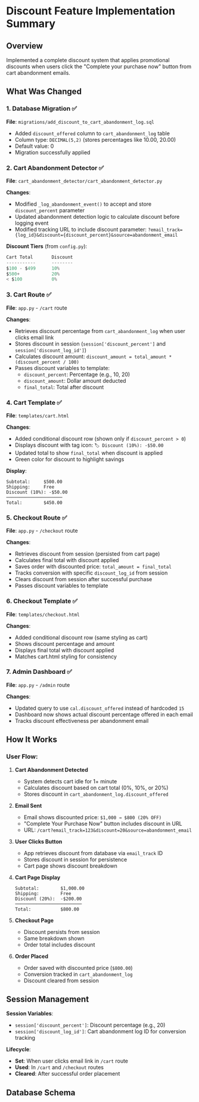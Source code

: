 # Discount Feature Implementation Summary

## Overview
Implemented a complete discount system that applies promotional discounts when users click the "Complete your purchase now" button from cart abandonment emails.

## What Was Changed

### 1. Database Migration ✅
**File**: `migrations/add_discount_to_cart_abandonment_log.sql`
- Added `discount_offered` column to `cart_abandonment_log` table
- Column type: `DECIMAL(5,2)` (stores percentages like 10.00, 20.00)
- Default value: 0
- Migration successfully applied

### 2. Cart Abandonment Detector ✅
**File**: `cart_abandonment_detector/cart_abandonment_detector.py`

**Changes**:
- Modified `_log_abandonment_event()` to accept and store `discount_percent` parameter
- Updated abandonment detection logic to calculate discount before logging event
- Modified tracking URL to include discount parameter: `?email_track={log_id}&discount={discount_percent}&source=abandonment_email`

**Discount Tiers** (from `config.py`):
```python
Cart Total       Discount
-----------      --------
$100 - $499      10%
$500+            20%
< $100           0%
```

### 3. Cart Route ✅
**File**: `app.py` - `/cart` route

**Changes**:
- Retrieves discount percentage from `cart_abandonment_log` when user clicks email link
- Stores discount in session (`session['discount_percent']` and `session['discount_log_id']`)
- Calculates discount amount: `discount_amount = total_amount * (discount_percent / 100)`
- Passes discount variables to template:
  - `discount_percent`: Percentage (e.g., 10, 20)
  - `discount_amount`: Dollar amount deducted
  - `final_total`: Total after discount

### 4. Cart Template ✅
**File**: `templates/cart.html`

**Changes**:
- Added conditional discount row (shown only if `discount_percent > 0`)
- Displays discount with tag icon: `🏷️ Discount (10%): -$50.00`
- Updated total to show `final_total` when discount is applied
- Green color for discount to highlight savings

**Display**:
```
Subtotal:     $500.00
Shipping:     Free
Discount (10%): -$50.00
─────────────────────
Total:        $450.00
```

### 5. Checkout Route ✅
**File**: `app.py` - `/checkout` route

**Changes**:
- Retrieves discount from session (persisted from cart page)
- Calculates final total with discount applied
- Saves order with discounted price: `total_amount = final_total`
- Tracks conversion with specific `discount_log_id` from session
- Clears discount from session after successful purchase
- Passes discount variables to template

### 6. Checkout Template ✅
**File**: `templates/checkout.html`

**Changes**:
- Added conditional discount row (same styling as cart)
- Shows discount percentage and amount
- Displays final total with discount applied
- Matches cart.html styling for consistency

### 7. Admin Dashboard ✅
**File**: `app.py` - `/admin` route

**Changes**:
- Updated query to use `cal.discount_offered` instead of hardcoded `15`
- Dashboard now shows actual discount percentage offered in each email
- Tracks discount effectiveness per abandonment email

## How It Works

### User Flow:
1. **Cart Abandonment Detected**
   - System detects cart idle for 1+ minute
   - Calculates discount based on cart total (0%, 10%, or 20%)
   - Stores discount in `cart_abandonment_log.discount_offered`

2. **Email Sent**
   - Email shows discounted price: `$1,000 → $800 (20% OFF)`
   - "Complete Your Purchase Now" button includes discount in URL
   - URL: `/cart?email_track=123&discount=20&source=abandonment_email`

3. **User Clicks Button**
   - App retrieves discount from database via `email_track` ID
   - Stores discount in session for persistence
   - Cart page shows discount breakdown

4. **Cart Page Display**
   ```
   Subtotal:        $1,000.00
   Shipping:        Free
   Discount (20%):  -$200.00
   ─────────────────────────
   Total:           $800.00
   ```

5. **Checkout Page**
   - Discount persists from session
   - Same breakdown shown
   - Order total includes discount

6. **Order Placed**
   - Order saved with discounted price (`$800.00`)
   - Conversion tracked in `cart_abandonment_log`
   - Discount cleared from session

## Session Management

**Session Variables**:
- `session['discount_percent']`: Discount percentage (e.g., 20)
- `session['discount_log_id']`: Cart abandonment log ID for conversion tracking

**Lifecycle**:
- **Set**: When user clicks email link in `/cart` route
- **Used**: In `/cart` and `/checkout` routes
- **Cleared**: After successful order placement

## Database Schema




